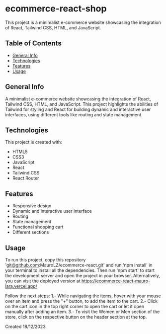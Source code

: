 # ecommerce-react-shop

This project is a minimalist e-commerce website showcasing the integration of React, Tailwind CSS, HTML, and JavaScript.

## Table of Contents

* [General Info](#general-info)
* [Technologies](#technologies)
* [Features](#features)
* [Usage](#usage)

## General Info

A minimalist e-commerce website showcasing the integration of React, Tailwind CSS, HTML, and JavaScript.
This project highlights the abilities of Tailwind for styling and React for building dynamic and interactive user interfaces,
using different tools like routing and state management.

## Technologies

This project is created with:

* HTML5
* CSS3
* JavaScript
* React
* Tailwind CSS
* React Router


## Features

* Responsive design
* Dynamic and interactive user interface
* Routing
* State management
* Functional shopping cart
* Different sections

## Usage

To run this project,
copy this repository 'git@github.com:MauroLZ/ecommerce-react.git' and run 'npm install' in your terminal to install all the dependencies.
Then run 'npm start' to start the development server and open the project in your browser.
Alternatively, you can visit the deployed version at https://ecommerce-react-mauro-lara.vercel.app/

Follow the next steps:
1.- While navigating the items, hover with your mouse over an item and press the "+" button, to add the item to the cart.
2.- Click on the cart icon in the top right corner to open the cart or let it open manually after adding an item.
3.- To visit the Women or Men section of the store, click on the respective button on the header section at the top.

Created 18/12/2023
